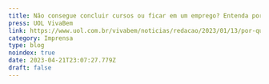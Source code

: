 ```yaml
---
title: Não consegue concluir cursos ou ficar em um emprego? Entenda por quê
press: UOL VivaBem
link: https://www.uol.com.br/vivabem/noticias/redacao/2023/01/13/por-que-algumas-pessoas-tem-tanta-dificuldade-em-concluir-coisas.htm
category: Imprensa
type: blog
noindex: true
date: 2023-04-21T23:07:27.779Z
draft: false
---
```

